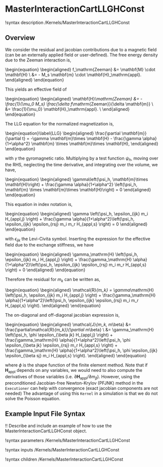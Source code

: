 # MasterInteractionCartLLGHConst

!syntax description /Kernels/MasterInteractionCartLLGHConst

## Overview

We consider the residual and jacobian contributions due to a magnetic field (can be an externally applied field or user-defined). The free energy density due to the Zeeman interaction is,

\begin{equation}
  \begin{aligned}
    f_\mathrm{Zeeman} &= \mathbf{M} \cdot \mathbf{H} \\
    &= - M_s \mathbf{m} \cdot \mathbf{H}_\mathrm{appl}.
  \end{aligned}
\end{equation}

This yields an effective field of

\begin{equation}
  \begin{aligned}
    \mathbf{H}_\mathrm{Zeeman} &= - \frac{1}{\mu_0 M_s} \frac{\delta f_\mathrm{Zeeman}}{\delta \mathbf{m}} \\
    &= \frac{1}{\mu_0} \mathbf{H}_\mathrm{appl}. \\
  \end{aligned}
\end{equation}

The LLG equation for the normalized magnetization is,

\begin{equation}\label{LLG}
  \begin{aligned}
    \frac{\partial \mathbf{m}}{\partial t} = -\gamma \mathbf{m}\times \mathbf{H} - \frac{\gamma \alpha}{1+\alpha^2} \mathbf{m} \times \mathbf{m}\times \mathbf{H},
  \end{aligned}
\end{equation}

with $\gamma$ the gyromagnetic ratio. Multiplying by a test function $\psi_h$, moving over the RHS, neglecting the time derivative, and integrating over the volume, we have,

\begin{equation}
  \begin{aligned}
    \gamma\left(\psi_h, \mathbf{m}\times \mathbf{H}\right) + \frac{\gamma \alpha}{1+\alpha^2} \left(\psi_h, \mathbf{m} \times \mathbf{m}\times \mathbf{H}\right) = 0
  \end{aligned}
\end{equation}

This equation in index notation is,

\begin{equation}
  \begin{aligned}
    \gamma \left(\psi_h, \epsilon_{ijk} m_i H_{appl,j} \right) + \frac{\gamma \alpha}{1+\alpha^2}\left(\psi_h, \epsilon_{ijk} \epsilon_{rsj} m_i m_r H_{appl,s} \right) = 0
  \end{aligned}
\end{equation}

with $\epsilon_{ijk}$ the Levi-Civita symbol. Inserting the expression for the effective field due to the exchange stiffness, we have

\begin{equation}
  \begin{aligned}
    \gamma_\mathrm{H} \left(\psi_h, \epsilon_{ijk} m_i H_{appl,j} \right) + \frac{\gamma_\mathrm{H} \alpha}{1+\alpha^2}\left(\psi_h, \epsilon_{ijk} \epsilon_{rsj} m_i m_r H_{appl,s} \right) = 0
  \end{aligned}
\end{equation}

Therefore the residual for $m_k$ can be written as,

\begin{equation}
  \begin{aligned}
    \mathcal{R}_{m_k} = \gamma_\mathrm{H} \left(\psi_h, \epsilon_{ijk} m_i H_{appl,j} \right) + \frac{\gamma_\mathrm{H} \alpha}{1+\alpha^2}\left(\psi_h, \epsilon_{ijk} \epsilon_{rsj} m_i m_r H_{appl,s} \right).
  \end{aligned}
\end{equation}

The on-diagonal and off-diagonal jacobian expression is,

\begin{equation}
  \begin{aligned}
    \mathcal{J}_{m_k, m_\beta} &= \frac{\partial\mathcal{R}_{m_k}}{\partial m_\beta} \\
    &= \gamma_\mathrm{H} \left(\psi_h, \phi \epsilon_{\beta jk} H_{appl,j} \right) + \frac{\gamma_\mathrm{H} \alpha}{1+\alpha^2}\left(\psi_h, \phi \epsilon_{\beta jk} \epsilon_{rsj} m_r H_{appl,s} \right) + \frac{\gamma_\mathrm{H} \alpha}{1+\alpha^2}\left(\psi_h, \phi \epsilon_{ijk} \epsilon_{\beta sj} m_i H_{appl,s} \right).
  \end{aligned}
\end{equation}

where $\phi$ is the shape function of the finite element method. Note that if $\mathbf{H}_\mathrm{appl}$ depends on any variables, we would need to also compute the derivatives of those variables (i.e. $\partial \mathbf{H}_\mathrm{appl}/\partial m_\beta$). However, using the preconditioned Jacobian-free Newton-Krylov (PFJNK) method in the `Executioner` can help with convergence (exact jacobian components are not needed) The advantage of using this `Kernel` in a simulation is that we do not solve the Poisson equation.

## Example Input File Syntax

!! Describe and include an example of how to use the MasterInteractionCartLLGHConst object.

!syntax parameters /Kernels/MasterInteractionCartLLGHConst

!syntax inputs /Kernels/MasterInteractionCartLLGHConst

!syntax children /Kernels/MasterInteractionCartLLGHConst
